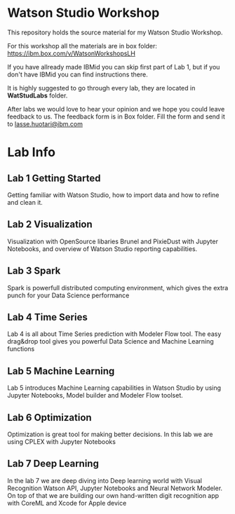 # Watson Studio Workshop

This repository holds the source material for my Watson Studio Workshop.

For this workshop all the materials are in box folder: https://ibm.box.com/v/WatsonWorkshopsLH

If you have allready made IBMid you can skip first part of Lab 1, but if you don't have IBMid you can find instructions there.

It is highly suggested to go through every lab, they are located in **WatStudLabs** folder.


After labs we would love to hear your opinion and we hope you could leave feedback to us. The feedback form is in Box folder. Fill the form and send it to <lasse.huotari@ibm.com>


# Lab Info

## Lab 1 Getting Started

Getting familiar with Watson Studio, how to import data and how to refine and clean it.

## Lab 2 Visualization

Visualization with OpenSource libaries Brunel and PixieDust with Jupyter Notebooks, and overview of Watson Studio reporting capabilities.

## Lab 3 Spark

Spark is powerfull distributed computing environment, which gives the extra punch for your Data Science performance

## Lab 4 Time Series

Lab 4 is all about Time Series prediction with Modeler Flow tool. The easy drag&drop tool gives you powerful Data Science and Machine Learning functions

## Lab 5 Machine Learning

Lab 5 introduces Machine Learning capabilities in Watson Studio by using Jupyter Notebooks, Model builder and Modeler Flow toolset.

## Lab 6 Optimization

Optimization is great tool for making better decisions. In this lab we are using CPLEX with Jupyter Notebooks

## Lab 7 Deep Learning

In the lab 7 we are deep diving into Deep learning world with Visual Recognition Watson API, Jupyter Notebooks and Neural Network Modeler. On top of that we are building our own hand-written digit recognition app with CoreML and Xcode for Apple device

